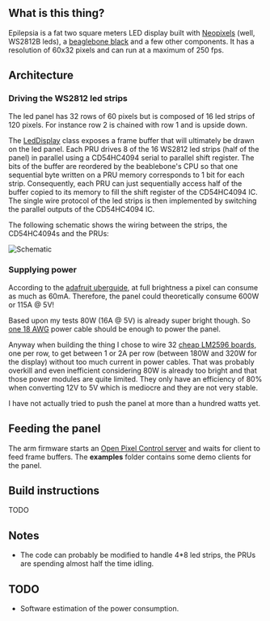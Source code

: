 ## What is this thing?

Epilepsia is a fat two square meters LED display built with [Neopixels](https://learn.adafruit.com/adafruit-neopixel-uberguide) (well, WS2812B leds), a [beaglebone black](https://beagleboard.org/black) and a few other components. It has a resolution of 60x32 pixels and can run at a maximum of 250 fps.

## Architecture

### Driving the WS2812 led strips

The led panel has 32 rows of 60 pixels but is composed of 16 led strips of 120 pixels. For instance row 2 is chained with row 1 and is upside down.

The [LedDisplay](https://github.com/fyhertz/epilepsia/blob/master/arm/leddisplay.cpp) class exposes a frame buffer that will ultimately be drawn on the led panel. Each PRU drives 8 of the 16 WS2812 led strips (half of the panel) in parallel using a CD54HC4094 serial to parallel shift register. The bits of the buffer are reordered by the beablebone's CPU so that one sequential byte written on a PRU memory corresponds to 1 bit for each strip. Consequently, each PRU can just sequentially access half of the buffer copied to its memory to fill the shift register of the CD54HC4094 IC. The single wire protocol of the led strips is then implemented by switching the parallel outputs of the CD54HC4094 IC.

The following schematic shows the wiring between the strips, the CD54HC4094s and the PRUs:

![Schematic](http://guigui.us/epilepsia/schematic.png)

### Supplying power

According to the [adafruit uberguide](https://learn.adafruit.com/adafruit-neopixel-uberguide), at full brightness a pixel can consume as much as 60mA. Therefore, the panel could theoretically consume 600W or 115A @ 5V! 

Based upon my tests 80W (16A @ 5V) is already super bright though. So [one 18 AWG](https://www.powerstream.com/Wire_Size.htm) power cable should be enough to power the panel. 

Anyway when building the thing I chose to wire 32 [cheap LM2596 boards](https://www.youtube.com/watch?v=R32zDhGIGyw), one per row, to get between 1 or 2A per row (between 180W and 320W for the display) without too much current in power cables. That was probably overkill and even inefficient considering 80W is already too bright and that those power modules are quite limited. They only have an efficiency of 80% when converting 12V to 5V which is mediocre and they are not very stable.

I have not actually tried to push the panel at more than a hundred watts yet.

## Feeding the panel

The arm firmware starts an [Open Pixel Control server](http://openpixelcontrol.org/) and waits for client to feed frame buffers. The **examples** folder contains some demo clients for the panel.

## Build instructions

TODO

## Notes

 * The code can probably be modified to handle 4*8 led strips, the PRUs are spending almost half the time idling.
 
 ## TODO
 
 * Software estimation of the power consumption.
